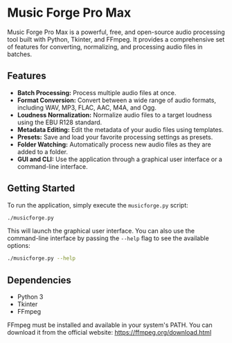 # Music Forge Pro Max

Music Forge Pro Max is a powerful, free, and open-source audio processing tool built with Python, Tkinter, and FFmpeg. It provides a comprehensive set of features for converting, normalizing, and processing audio files in batches.

## Features

*   **Batch Processing:** Process multiple audio files at once.
*   **Format Conversion:** Convert between a wide range of audio formats, including WAV, MP3, FLAC, AAC, M4A, and Ogg.
*   **Loudness Normalization:** Normalize audio files to a target loudness using the EBU R128 standard.
*   **Metadata Editing:** Edit the metadata of your audio files using templates.
*   **Presets:** Save and load your favorite processing settings as presets.
*   **Folder Watching:** Automatically process new audio files as they are added to a folder.
*   **GUI and CLI:** Use the application through a graphical user interface or a command-line interface.

## Getting Started

To run the application, simply execute the `musicforge.py` script:

```bash
./musicforge.py
```

This will launch the graphical user interface. You can also use the command-line interface by passing the `--help` flag to see the available options:

```bash
./musicforge.py --help
```

## Dependencies

*   Python 3
*   Tkinter
*   FFmpeg

FFmpeg must be installed and available in your system's PATH. You can download it from the official website: https://ffmpeg.org/download.html